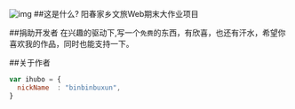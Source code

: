 ![img](logo.png)
##这是什么?
阳春家乡文旅Web期末大作业项目

##捐助开发者
在兴趣的驱动下,写一个`免费`的东西，有欣喜，也还有汗水，希望你喜欢我的作品，同时也能支持一下。

##关于作者

```javascript
var ihubo = {
  nickName  : "binbinbuxun",
}
```
